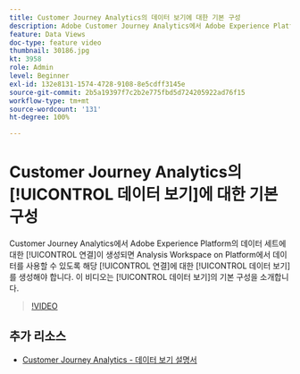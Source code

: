 ```yaml
---
title: Customer Journey Analytics의 데이터 보기에 대한 기본 구성
description: Adobe Customer Journey Analytics에서 Adobe Experience Platform의 데이터 세트에 대한 연결이 생성되면 Platform에서 Analysis Workspace에서 데이터를 사용할 수 있도록 해당 연결에 대한 데이터 보기를 생성해야 합니다. 이 비디오는 데이터 보기의 기본 구성을 소개합니다.
feature: Data Views
doc-type: feature video
thumbnail: 30186.jpg
kt: 3958
role: Admin
level: Beginner
exl-id: 132e8131-1574-4728-9108-8e5cdff3145e
source-git-commit: 2b5a19397f7c2b2e775fbd5d724205922ad76f15
workflow-type: tm+mt
source-wordcount: '131'
ht-degree: 100%

---
```


# Customer Journey Analytics의 [!UICONTROL 데이터 보기]에 대한 기본 구성

Customer Journey Analytics에서 Adobe Experience Platform의 데이터 세트에 대한 [!UICONTROL 연결]이 생성되면 Analysis Workspace on Platform에서 데이터를 사용할 수 있도록 해당 [!UICONTROL 연결]에 대한 [!UICONTROL 데이터 보기]를 생성해야 합니다. 이 비디오는 [!UICONTROL 데이터 보기]의 기본 구성을 소개합니다.

>[!VIDEO](https://video.tv.adobe.com/v/30186/?quality=12&enable10seconds=on&speedcontrol=on)

## 추가 리소스

* [Customer Journey Analytics - 데이터 보기 설명서](https://experienceleague.adobe.com/docs/analytics-platform/using/cja-dataviews/create-dataview.html?lang=ko)
